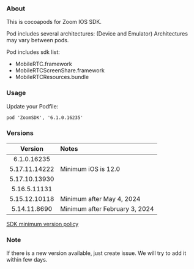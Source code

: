 ### About

This is cocoapods for Zoom IOS SDK. 

Pod includes several architectures:
(Device and Emulator)
Architectures may vary between pods.


Pod includes sdk list:
- MobileRTC.framework
- MobileRTCScreenShare.framework
- MobileRTCResources.bundle

### Usage
Update your Podfile:
```
pod 'ZoomSDK', '6.1.0.16235'
```


### Versions

|    Version    | Notes                                  | 
|:-------------:|:---------------------------------------|
| 6.1.0.16235 |                     |
| 5.17.11.14222 | Minimum iOS is 12.0                    |
| 5.17.10.13930 |                                        |
| 5.16.5.11131  |                                        |
| 5.15.12.10118 | Minimum after May 4, 2024              |
| 5.14.11.8690  | Minimum after February 3, 2024         |

[SDK minimum version policy](https://developers.zoom.us/docs/video-sdk/minimum-version/)

### Note
 
If there is a new version available, just create issue. 
We will try to add it within few days.
